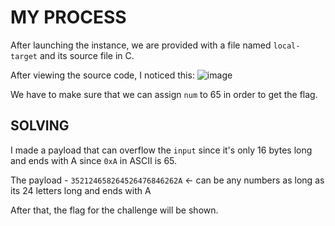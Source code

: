 # MY PROCESS

After launching the instance, we are provided with a file named ```local-target``` and its source file in C.

After viewing the source code, I noticed this:
![image](https://github.com/user-attachments/assets/b75e8955-5a38-42a0-a806-2889ab53f2ab)

We have to make sure that we can assign ```num``` to 65 in order to get the flag.

## SOLVING

I made a payload that can overflow the ```input``` since it's only 16 bytes long and ends with A since ```0xA``` in ASCII is 65.

The payload - ```352124658264526476846262A``` <- can be any numbers as long as its 24 letters long and ends with A

After that, the flag for the challenge will be shown.
